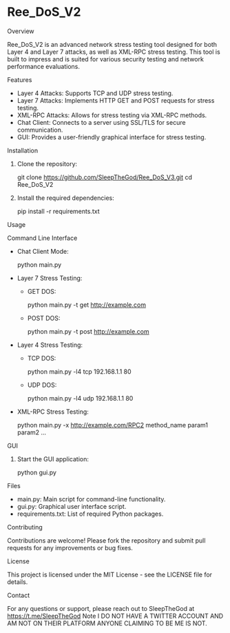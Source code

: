 # Ree_DoS_V2

Overview

Ree_DoS_V2 is an advanced network stress testing tool designed for both Layer 4 and Layer 7 attacks, as well as XML-RPC stress testing. This tool is built to impress and is suited for various security testing and network performance evaluations.

Features

- Layer 4 Attacks: Supports TCP and UDP stress testing.
- Layer 7 Attacks: Implements HTTP GET and POST requests for stress testing.
- XML-RPC Attacks: Allows for stress testing via XML-RPC methods.
- Chat Client: Connects to a server using SSL/TLS for secure communication.
- GUI: Provides a user-friendly graphical interface for stress testing.

Installation

1. Clone the repository:

   git clone https://github.com/SleepTheGod/Ree_DoS_V3.git
   cd Ree_DoS_V2

2. Install the required dependencies:

   pip install -r requirements.txt

Usage

Command Line Interface

- Chat Client Mode:

  python main.py

- Layer 7 Stress Testing:

  - GET DOS:

    python main.py -t get http://example.com

  - POST DOS:

    python main.py -t post http://example.com

- Layer 4 Stress Testing:

  - TCP DOS:

    python main.py -l4 tcp 192.168.1.1 80

  - UDP DOS:

    python main.py -l4 udp 192.168.1.1 80

- XML-RPC Stress Testing:

  python main.py -x http://example.com/RPC2 method_name param1 param2 ...

GUI

1. Start the GUI application:

   python gui.py

Files

- main.py: Main script for command-line functionality.
- gui.py: Graphical user interface script.
- requirements.txt: List of required Python packages.

Contributing

Contributions are welcome! Please fork the repository and submit pull requests for any improvements or bug fixes.

License

This project is licensed under the MIT License - see the LICENSE file for details.

Contact

For any questions or support, please reach out to SleepTheGod at https://t.me/SleepTheGod Note I DO NOT HAVE A TWITTER ACCOUNT AND AM NOT ON THEIR PLATFORM ANYONE CLAIMING TO BE ME IS NOT.

